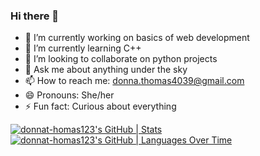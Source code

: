 ### Hi there 👋

- 🔭 I’m currently working on basics of web development
- 🌱 I’m currently learning C++
- 👯 I’m looking to collaborate on python projects
- 💬 Ask me about anything under the sky
- 📫 How to reach me: donna.thomas4039@gmail.com
- 😄 Pronouns: She/her
- ⚡ Fun fact: Curious about everything

  
[![donnat-homas123's GitHub | Stats](https://stats.quine.sh/donnat-homas123/github?theme=dark)](https://quine.sh?utm_source=widgets&utm_campaign=donnat-homas123)
[![donnat-homas123's GitHub | Languages Over Time](https://stats.quine.sh/donnat-homas123/languages-over-time?theme=dark)](https://quine.sh?utm_source=widgets&utm_campaign=donnat-homas123)
